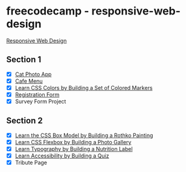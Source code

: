 # freecodecamp - responsive-web-design

[Responsive Web Design](https://www.freecodecamp.org/learn/2022/responsive-web-design/)

## Section 1

- [x] [Cat Photo App](https://www.freecodecamp.org/learn/2022/responsive-web-design/learn-html-by-building-a-cat-photo-app)
- [x] [Cafe Menu](https://www.freecodecamp.org/learn/2022/responsive-web-design/learn-basic-css-by-building-a-cafe-menu)
- [x] [Learn CSS Colors by Building a Set of Colored Markers](https://www.freecodecamp.org/learn/2022/responsive-web-design/learn-css-colors-by-building-a-set-of-colored-markers)
- [x] [Registration Form](https://www.freecodecamp.org/learn/2022/responsive-web-design/learn-html-forms-by-building-a-registration-form)
- [x] Survey Form Project

## Section 2

- [x] [Learn the CSS Box Model by Building a Rothko Painting](https://www.freecodecamp.org/learn/2022/responsive-web-design/learn-the-css-box-model-by-building-a-rothko-painting)
- [x] [Learn CSS Flexbox by Building a Photo Gallery](https://www.freecodecamp.org/learn/2022/responsive-web-design/learn-css-flexbox-by-building-a-photo-gallery)
- [x] [Learn Typography by Building a Nutrition Label](https://www.freecodecamp.org/learn/2022/responsive-web-design/learn-typography-by-building-a-nutrition-label)
- [x] [Learn Accessibility by Building a Quiz](https://www.freecodecamp.org/learn/2022/responsive-web-design/learn-accessibility-by-building-a-quiz)
- [x] Tribute Page
